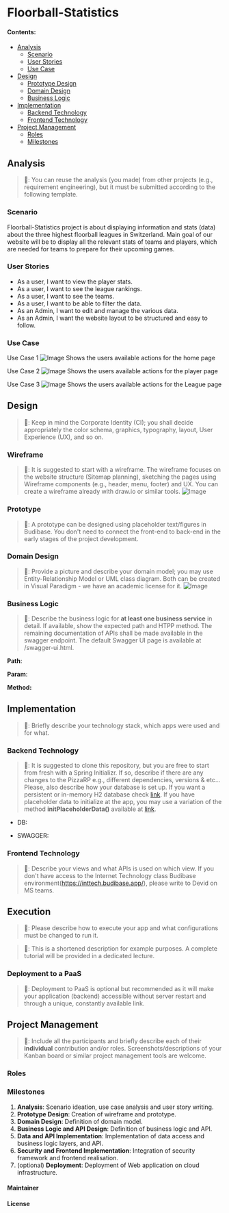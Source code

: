 # Floorball-Statistics

#### Contents:
- [Analysis](#analysis)
  - [Scenario](#scenario)
  - [User Stories](#user-stories)
  - [Use Case](#use-case)
- [Design](#design)
  - [Prototype Design](#prototype-design)
  - [Domain Design](#domain-design)
  - [Business Logic](#business-logic)
- [Implementation](#implementation)
  - [Backend Technology](#backend-technology)
  - [Frontend Technology](#frontend-technology)
- [Project Management](#project-management)
  - [Roles](#roles)
  - [Milestones](#milestones)

## Analysis
> 🚧: You can reuse the analysis (you made) from other projects (e.g., requirement engineering), but it must be submitted according to the following template. 

### Scenario

Floorball-Statistics project is about displaying information and stats (data) about the three highest floorball leagues in Switzerland. Main goal of our website will be to display all the relevant stats of teams and players, which are needed for teams to prepare for their upcoming games. 

### User Stories
- As a user, I want to view the player stats.
- As a user, I want to see the league rankings.
- As a user, I want to see the teams.
- As a user, I want to be able to filter the data.
- As an Admin, I want to edit and manage the various data.
- As an Admin, I want the website layout to be structured and easy to follow.

### Use Case
Use Case 1
![Image](https://github.com/user-attachments/assets/a169d420-d4be-4760-a5ac-b91dc9375fd2)
Shows the users available actions for the home page

Use Case 2
![Image](https://github.com/user-attachments/assets/e88cb0c3-2b23-489f-8bdd-56acb5816fd9)
Shows the users available actions for the player page

Use Case 3
![Image](https://github.com/user-attachments/assets/acf1867e-7351-48a6-ba23-bef311cc0252)
Shows the users available actions for the League page

## Design
> 🚧: Keep in mind the Corporate Identity (CI); you shall decide appropriately the color schema, graphics, typography, layout, User Experience (UX), and so on.

### Wireframe
> 🚧: It is suggested to start with a wireframe. The wireframe focuses on the website structure (Sitemap planning), sketching the pages using Wireframe components (e.g., header, menu, footer) and UX. You can create a wireframe already with draw.io or similar tools.
![Image](https://github.com/user-attachments/assets/0d3c59ef-a2eb-49e8-aee0-a38451fcf45b)


### Prototype
> 🚧: A prototype can be designed using placeholder text/figures in Budibase. You don't need to connect the front-end to back-end in the early stages of the project development.

### Domain Design
> 🚧: Provide a picture and describe your domain model; you may use Entity-Relationship Model or UML class diagram. Both can be created in Visual Paradigm - we have an academic license for it.
![Image](https://github.com/user-attachments/assets/a41187d9-cb4a-4fbc-894c-d2e155d6791c)



### Business Logic 
> 🚧: Describe the business logic for **at least one business service** in detail. If available, show the expected path and HTPP method. The remaining documentation of APIs shall be made available in the swagger endpoint. The default Swagger UI page is available at /swagger-ui.html.

**Path**:

**Param**:

**Method:**

## Implementation
> 🚧: Briefly describe your technology stack, which apps were used and for what.

### Backend Technology
> 🚧: It is suggested to clone this repository, but you are free to start from fresh with a Spring Initializr. If so, describe if there are any changes to the PizzaRP e.g., different dependencies, versions & etc... Please, also describe how your database is set up. If you want a persistent or in-memory H2 database check [link](https://github.com/FHNW-INT/Pizzeria_Reference_Project/blob/main/pizza/src/main/resources/application.properties). If you have placeholder data to initialize at the app, you may use a variation of the method **initPlaceholderData()** available at [link](https://github.com/FHNW-INT/Pizzeria_Reference_Project/blob/main/pizza/src/main/java/ch/fhnw/pizza/PizzaApplication.java).


- DB:


- SWAGGER:


### Frontend Technology
> 🚧: Describe your views and what APIs is used on which view. If you don't have access to the Internet Technology class Budibase environment(https://inttech.budibase.app/), please write to Devid on MS teams.



## Execution
> 🚧: Please describe how to execute your app and what configurations must be changed to run it. 


> 🚧: This is a shortened description for example purposes. A complete tutorial will be provided in a dedicated lecture.


### Deployment to a PaaS
> 🚧: Deployment to PaaS is optional but recommended as it will make your application (backend) accessible without server restart and through a unique, constantly available link.  

## Project Management
> 🚧: Include all the participants and briefly describe each of their **individual** contribution and/or roles. Screenshots/descriptions of your Kanban board or similar project management tools are welcome.

### Roles


### Milestones
1. **Analysis**: Scenario ideation, use case analysis and user story writing.
2. **Prototype Design**: Creation of wireframe and prototype.
3. **Domain Design**: Definition of domain model.
4. **Business Logic and API Design**: Definition of business logic and API.
5. **Data and API Implementation**: Implementation of data access and business logic layers, and API.
6. **Security and Frontend Implementation**: Integration of security framework and frontend realisation.
7. (optional) **Deployment**: Deployment of Web application on cloud infrastructure.


#### Maintainer


#### License
